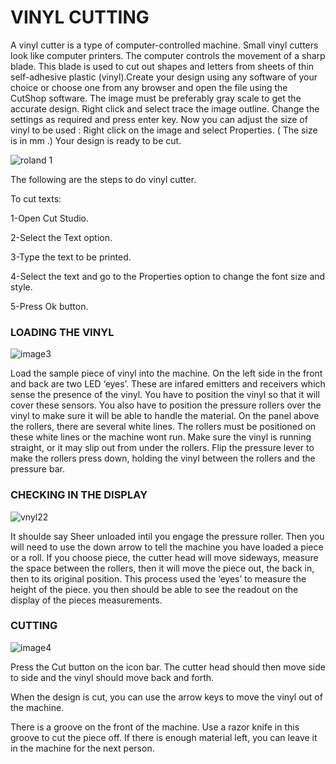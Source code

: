 # VINYL CUTTING 
 
 
 A vinyl cutter is a type of computer-controlled machine. Small vinyl cutters look like computer printers. 
 The computer controls the movement of a sharp blade. This blade is used to cut out shapes and letters from sheets
  of thin self-adhesive plastic (vinyl).Create your design using any software of your choice or choose one from any
 browser and open the file using the CutShop software. The image must be preferably gray scale to get the accurate design. 
 Right click and select trace the image outline. Change the settings as required and press enter key. Now you can adjust 
 the size of vinyl to be used : Right click on the image and select Properties. ( The size is in mm .) Your design is ready 
 to be cut.
 
 ![roland 1](https://user-images.githubusercontent.com/31272035/30184344-e242d9be-942e-11e7-801d-7011fc107f38.jpg)
 

The following are the steps to do vinyl cutter.


To cut texts: 

1-Open Cut Studio.

2-Select the Text option.

3-Type the text to be printed.

4-Select the text and go to the Properties option to change the font size and style.

5-Press Ok button.

### LOADING THE VINYL

![image3](https://user-images.githubusercontent.com/31272035/30184537-74cacaa8-942f-11e7-8728-5990a1971201.JPG)

Load the sample piece of vinyl into the machine. On the left side in the front and back are two LED ‘eyes’. These are infared 
emitters and receivers which sense the presence of the vinyl. You have to position the vinyl so that it will cover these sensors.
You also have to position the pressure rollers over the vinyl to make sure it will be able to handle the material. On the panel above
the rollers, there are several white lines. The rollers must be positioned on these white lines or the machine wont run. Make sure 
the vinyl is running straight, or it may slip out from under the rollers. Flip the pressure lever to make the rollers press down,
holding the vinyl between the rollers and the pressure bar.

### CHECKING IN THE DISPLAY

![vnyl22](https://user-images.githubusercontent.com/31272035/30184655-cf04a41c-942f-11e7-8d06-afba89131387.jpg)

 It shoulde say Sheer unloaded intil you engage the pressure roller. Then you will need to use the down arrow to tell the 
 machine you have loaded a piece or a roll. If you choose piece, the cutter head will move sideways, measure the space between
 the rollers, then it will move the piece out, the back in, then to its original position. This process used the ‘eyes’ to measure
 the height of the piece. you then should be able to see the readout on the display of the pieces measurements.
### CUTTING
![image4](https://user-images.githubusercontent.com/31272035/30184898-95dde9ea-9430-11e7-8858-e2d4319ff793.JPG)

Press the Cut button on the icon bar. The cutter head should then move side to side and the vinyl should move back and forth.

When the design is cut, you can use the arrow keys to move the vinyl out of the machine.

There is a groove on the front of the machine. Use a razor knife in this groove to cut the piece off.
If there is enough material left, you can leave it in the machine for the next person.
 


